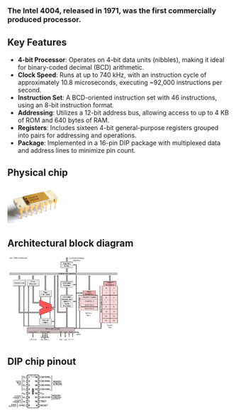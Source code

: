 
### The Intel 4004, released in 1971, was the first commercially produced processor. 

## Key Features

- **4-bit Processor**: Operates on 4-bit data units (nibbles), making it ideal for binary-coded decimal (BCD) arithmetic.
- **Clock Speed**: Runs at up to 740 kHz, with an instruction cycle of approximately 10.8 microseconds, executing ~92,000 instructions per second.
- **Instruction Set**: A BCD-oriented instruction set with 46 instructions, using an 8-bit instruction format.
- **Addressing**: Utilizes a 12-bit address bus, allowing access to up to 4 KB of ROM and 640 bytes of RAM.
- **Registers**: Includes sixteen 4-bit general-purpose registers grouped into pairs for addressing and operations.
- **Package**: Implemented in a 16-pin DIP package with multiplexed data and address lines to minimize pin count.

## Physical chip
<a href="https://en.wikipedia.org/wiki/Intel_4004" target="_blank">
    <img src="../../assets/4bit/1_1080px-Intel_C4004_b.jpg" alt="The ceramic C4004 variant" width="25%">
</a>

## Architectural block diagram
<a href="https://en.wikipedia.org/wiki/Intel_4004" target="_blank">
    <img src="../../assets/4bit/2_952px-4004_arch.png" alt="The ceramic C4004 variant" width="50%">
</a>

## DIP chip pinout
<a href="https://en.wikipedia.org/wiki/Intel_4004" target="_blank">
    <img src="../../assets/4bit/3_640px-Intel_4004_processor_pinout.png" alt="The ceramic C4004 variant" width="25%">
</a>